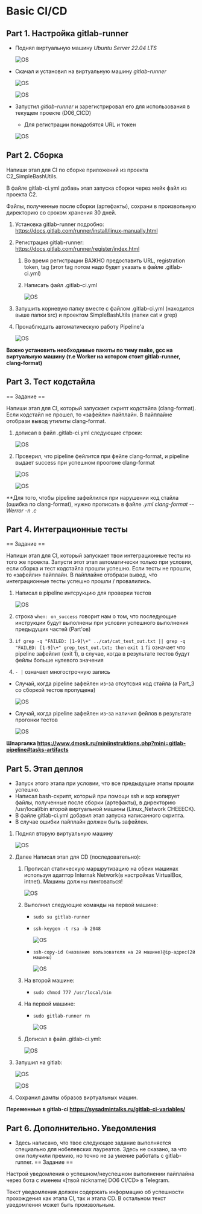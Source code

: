 # Basic CI/CD

## Part 1. Настройка gitlab-runner

* Поднял виртуальную машину *Ubuntu Server 22.04 LTS*

    ![OS](screenshots/Part-1.1.png)

* Скачал и установил на виртуальную машину *gitlab-runner*

    ![OS](screenshots/Part-1.2.png)

    ![OS](screenshots/Part-1.3.png)

* Запустил *gitlab-runner* и зарегистрировал его для использования в текущем проекте (D06_CICD)

    * Для регистрации понадобятся URL и токен

    ![OS](screenshots/Part-1.4.png)

## Part 2. Сборка

Напиши этап для CI по сборке приложений из проекта C2_SimpleBashUtils.

В файле gitlab-ci.yml добавь этап запуска сборки через мейк файл из проекта C2.

Файлы, полученные после сборки (артефакты), сохрани в произвольную директорию со сроком хранения 30 дней.

1) Установка gitlab-runner подробно: https://docs.gitlab.com/runner/install/linux-manually.html

2) Регистрация gitlab-runner: https://docs.gitlab.com/runner/register/index.html

    1. Во время регистрации ВАЖНО предоставить URL, registration token, tag (этот tag потом надо будет указать в файле .gitlab-ci.yml)

    2. Написать файл .gitlab-ci.yml

        ![OS](screenshots/Part-2.2.png)

3) Запушить корневую папку вместе с файлом .gitlab-ci.yml (находится выше папки src) и проектом SimpleBashUtils (папки cat и grep)

4) Пронаблюдать автоматическую работу Pipeline'а

    ![OS](screenshots/Part-2.1.png)

**Важно установить необходимые пакеты по тиму make, gcc на виртуальную машину (т.е Worker на котором стоит gitlab-runner, clang-format)**

## Part 3. Тест кодстайла
== Задание ==

Напиши этап для CI, который запускает скрипт кодстайла (clang-format).
Если кодстайл не прошел, то «зафейли» пайплайн.
В пайплайне отобрази вывод утилиты clang-format.

1) дописал в файл .gitlab-ci.yml следующие строки:

    ![OS](screenshots/Part-3.1.png)

2) Проверил, что pipeline фейлится при фейле clang-format, и pipeline выдает success при успешном проогоне clang-format

    ![OS](screenshots/Part-3.2.png)

    ![OS](screenshots/Part-3.3.png)



**Для того, чтобы pipeline зафейлился при нарушении код стайла (ошибка по clang-format), нужно прописать в файле *.yml clang-format --Werror -n *.c**

## Part 4. Интеграционные тесты
== Задание ==

Напиши этап для CI, который запускает твои интеграционные тесты из того же проекта.
Запусти этот этап автоматически только при условии, если сборка и тест кодстайла прошли успешно.
Если тесты не прошли, то «зафейли» пайплайн.
В пайплайне отобрази вывод, что интеграционные тесты успешно прошли / провалились.

1) Написал в pipeline интсрукцию для проверки тестов

    ![OS](screenshots/Part-4.1.png)

2) строка ```when: on_success``` говорит нам о том, что последующие инструкции будут выполнены при условии успешного выполнения предыдущих частей (Part'ов)

3) ```if grep -q "FAILED: [1-9]\+" ../cat/cat_test_out.txt || grep -q "FAILED: [1-9]\+" grep_test_out.txt; then```
    ```exit 1```
    ```fi``` 
    означает что pipeline зафейлит (exit 1), в случае, когда в результате тестов будут фейлы больше нулевого значения

4) ```- |``` означает многострочную запись

* Случай, когда pipeline зафейлен из-за отсутсвия код стайла (а Part_3 со сборкой тестов пропущена)

    ![OS](screenshots/Part-4.2.png)

* Случай, когда pipeline зафейлен из-за наличия фейлов в результате прогонки тестов

    ![OS](screenshots/Part-4.3.png)

**Шпаргалка https://www.dmosk.ru/miniinstruktions.php?mini=gitlab-pipeline#tasks-artifacts**

## Part 5. Этап деплоя
* Запуск этого этапа при условии, что все предыдущие этапы прошли успешно.
* Написал bash-скрипт, который при помощи ssh и scp копирует файлы, полученные после сборки (артефакты), в директорию /usr/local/bin второй виртуальной машины (Linux_Network CHEEECK).
* В файле gitlab-ci.yml добавил этап запуска написанного скрипта.
* В случае ошибки пайплайн должен быть зафейлен.

1) Поднял вторую виртуальную машину

    ![OS](screenshots/Part-5.1.png)

2) Далее Написал этап для CD (последовательно):
    1. Прописал статическую маршрутизацию на обеих машинах используя адаптор Internak Network(в настройках VirtualBox, intnet). Машины должны пинговаться!

        ![OS](screenshots/Part-5.6.png)

    2. Выполнил следующие команды на первой машине:
        * ```sudo su gitlab-runner```
        * ```ssh-keygen -t rsa -b 2048```
            
            ![OS](screenshots/Part-5.2.png)

        * ```ssh-copy-id (название вользователя на 2й машине)@ip-адрес(2й машины)```

            ![OS](screenshots/Part-5.3.png)

    3. На второй машине:
        * ```sudo chmod 777 /usr/local/bin``` 
    4. На первой машине:
        * ```sudo gitlab-runner rn```

            ![OS](screenshots/Part-5.4.png)

    5. Дописал в файл .gitlab-ci.yml:

        ![OS](screenshots/Part-5.5.png)

3) Запушил на gitlab:

    ![OS](screenshots/Part-5.7.png)

    ![OS](screenshots/Part-5.8.png)

4) Сохранил дампы образов виртуальных машин.

**Переменные в gitlab-ci https://sysadmintalks.ru/gitlab-ci-variables/**


## Part 6. Дополнительно. Уведомления
- Здесь написано, что твое следующее задание выполняется специально для нобелевских лауреатов. Здесь не сказано, за что они получили премию, но точно не за умение работать с gitlab-runner.
== Задание ==

Настрой уведомления о успешном/неуспешном выполнении пайплайна через бота с именем «[твой nickname] DO6 CI/CD» в Telegram.

Текст уведомления должен содержать информацию об успешности прохождения как этапа CI, так и этапа CD.
В остальном текст уведомления может быть произвольным.
